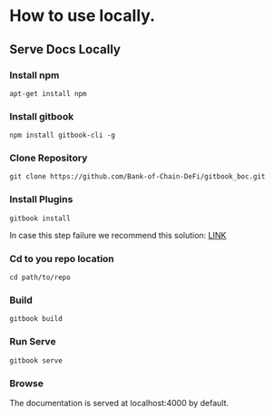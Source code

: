 # How to use locally.

## Serve Docs Locally

### Install npm

```
apt-get install npm
```
### Install gitbook

```
npm install gitbook-cli -g
```

### Clone Repository
```
git clone https://github.com/Bank-of-Chain-DeFi/gitbook_boc.git
```
### Install Plugins
```
gitbook install
```

In case this step failure we recommend this solution: [LINK](https://flaviocopes.com/cb-apply-not-a-function/)

### Cd to you repo location
```
cd path/to/repo
```
### Build
```
gitbook build
```
### Run Serve
```
gitbook serve
```
### Browse

The documentation is served at localhost:4000 by default.